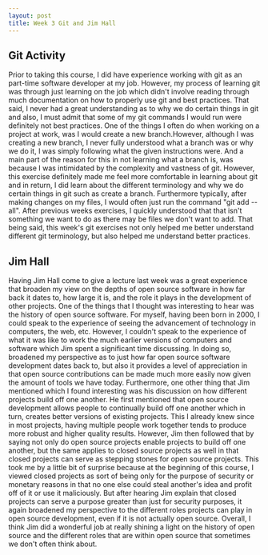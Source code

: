 ```yaml
---
layout: post
title: Week 3 Git and Jim Hall
---
```


## Git Activity

Prior to taking this course, I did have experience working with git as an part-time software developer at my job. However, my process of learning git was through just learning on the job which didn't involve reading through much documentation on how to properly use git and best practices. That said, I never had a great understanding as to why we do certain things in git and also, I must admit that some of my git commands I would run were definitely not best practices. One of the things I often do when working on a project at work, was I would create a new branch.However, although I was creating a new branch, I never fully understood what a branch was or why we do it, I was simply following what the given instructions were. And a main part of the reason for this in not learning what a branch is, was because I was intimidated by the complexity and vastness of git. However, this exercise definitely made me feel more comfortable in learning about git and in return, I did learn about the different terminology and why we do certain things in git such as create a branch. Furthermore typically, after making changes on my files, I would often just run the command "git add --all". After previous weeks exercises, I quickly understood that that isn't something we want to do as there may be files we don't want to add. That being said, this week's git exercises not only helped me better understand different git terminology, but also helped me understand better practices.

## Jim Hall

Having Jim Hall come to give a lecture last week was a great experience that broaden my view on the depths of open source software in how far back it dates to, how large it is, and the role it plays in the development of other projects. One of the things that I thought was interesting to hear was the history of open source software. For myself, having been born in 2000, I could speak to the experience of seeing the advancement of technology in computers, the web, etc. However, I couldn't speak to the experience of what it was like to work the much earlier versions of computers and software which Jim spent a significant time discussing. In doing so, broadened my perspective as to just how far open source software development dates back to, but also it provides a level of appreciation in that open source contributions can be made much more easily now given the amount of tools we have today. Furthermore, one other thing that Jim mentioned which I found interesting was his discussion on how different projects build off one another. He first mentioned that open source development allows people to continually build off one another which in turn, creates better versions of existing projects. This I already knew since in most projects, having multiple people work together tends to produce more robust and higher quality results. However, Jim then followed that by saying not only do open source projects enable projects to build off one another, but the same applies to closed source projects as well in that closed projects can serve as stepping stones for open source projects. This took me by a little bit of surprise because at the beginning of this course, I viewed closed projects as sort of being only for the purpose of security or monetary reasons in that no one else could steal another's idea and profit off of it or use it maliciously. But after hearing Jim explain that closed projects can serve a purpose greater than just for security purposes, it again broadened my perspective to the different roles projects can play in open source development, even if it is not actually open source. Overall, I think Jim did a wonderful job at really shining a light on the history of open source and the different roles that are within open source that sometimes we don't often think about.